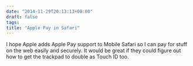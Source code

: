 ```yaml
---
date: "2014-11-29T20:13:13+00:00"
draft: false
tags: 
title: "Apple Pay in Safari"
---
```

I hope Apple adds Apple Pay support to Mobile Safari so I can pay for stuff on the web easily and securely. It would be great if they could figure out how to get the trackpad to double as Touch ID too.
